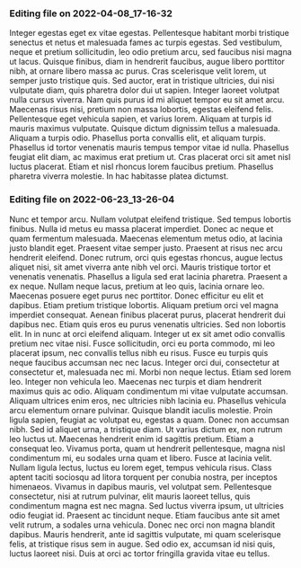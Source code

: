 

### Editing file on 2022-04-08_17-16-32

Integer egestas eget ex vitae egestas. Pellentesque habitant morbi tristique senectus et netus et malesuada fames ac turpis egestas. Sed vestibulum, neque et pretium sollicitudin, leo odio pretium arcu, sed faucibus nisi magna ut lacus. Quisque finibus, diam in hendrerit faucibus, augue libero porttitor nibh, at ornare libero massa ac purus. Cras scelerisque velit lorem, ut semper justo tristique quis. Sed auctor, erat in tristique ultricies, dui nisi vulputate diam, quis pharetra dolor dui ut sapien. Integer laoreet volutpat nulla cursus viverra. Nam quis purus id mi aliquet tempor eu sit amet arcu. Maecenas risus nisi, pretium non massa lobortis, egestas eleifend felis.
Pellentesque eget vehicula sapien, et varius lorem. Aliquam at turpis id mauris maximus vulputate. Quisque dictum dignissim tellus a malesuada. Aliquam a turpis odio. Phasellus porta convallis elit, et aliquam turpis. Phasellus id tortor venenatis mauris tempus tempor vitae id nulla. Phasellus feugiat elit diam, ac maximus erat pretium ut. Cras placerat orci sit amet nisl luctus placerat. Etiam et nisl rhoncus lorem faucibus pretium. Phasellus pharetra viverra molestie. In hac habitasse platea dictumst.




### Editing file on 2022-06-23_13-26-04

Nunc et tempor arcu. Nullam volutpat eleifend tristique. Sed tempus lobortis finibus. Nulla id metus eu massa placerat imperdiet. Donec ac neque et quam fermentum malesuada. Maecenas elementum metus odio, at lacinia justo blandit eget. Praesent vitae semper justo. Praesent at risus nec arcu hendrerit eleifend. Donec rutrum, orci quis egestas rhoncus, augue lectus aliquet nisi, sit amet viverra ante nibh vel orci. Mauris tristique tortor et venenatis venenatis. Phasellus a ligula sed erat lacinia pharetra. Praesent a ex neque. Nullam neque lacus, pretium at leo quis, lacinia ornare leo. Maecenas posuere eget purus nec porttitor.
Donec efficitur eu elit et dapibus. Etiam pretium tristique lobortis. Aliquam pretium orci vel magna imperdiet consequat. Aenean finibus placerat purus, placerat hendrerit dui dapibus nec. Etiam quis eros eu purus venenatis ultricies. Sed non lobortis elit. In in nunc at orci eleifend aliquam. Integer ut ex sit amet odio convallis pretium nec vitae nisi. Fusce sollicitudin, orci eu porta commodo, mi leo placerat ipsum, nec convallis tellus nibh eu risus. Fusce eu turpis quis neque faucibus accumsan nec nec lacus. Integer orci dui, consectetur at consectetur et, malesuada nec mi. Morbi non neque lectus. Etiam sed lorem leo. Integer non vehicula leo. Maecenas nec turpis et diam hendrerit maximus quis ac odio.
Aliquam condimentum mi vitae vulputate accumsan. Aliquam ultrices enim eros, nec ultricies nibh lacinia eu. Phasellus vehicula arcu elementum ornare pulvinar. Quisque blandit iaculis molestie. Proin ligula sapien, feugiat ac volutpat eu, egestas a quam. Donec non accumsan nibh. Sed id aliquet urna, a tristique diam. Ut varius dictum ex, non rutrum leo luctus ut. Maecenas hendrerit enim id sagittis pretium. Etiam a consequat leo. Vivamus porta, quam ut hendrerit pellentesque, magna nisl condimentum mi, eu sodales urna quam et libero. Fusce at lacinia velit. Nullam ligula lectus, luctus eu lorem eget, tempus vehicula risus. Class aptent taciti sociosqu ad litora torquent per conubia nostra, per inceptos himenaeos.
Vivamus in dapibus mauris, vel volutpat sem. Pellentesque consectetur, nisi at rutrum pulvinar, elit mauris laoreet tellus, quis condimentum magna est nec magna. Sed luctus viverra ipsum, ut ultricies odio feugiat id. Praesent ac tincidunt neque. Etiam faucibus ante sit amet velit rutrum, a sodales urna vehicula. Donec nec orci non magna blandit dapibus. Mauris hendrerit, ante id sagittis vulputate, mi quam scelerisque felis, at tristique risus sem in augue. Sed odio ex, accumsan id nisi quis, luctus laoreet nisi. Duis at orci ac tortor fringilla gravida vitae eu tellus.


